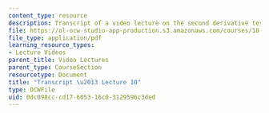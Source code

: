 ```yaml
---
content_type: resource
description: Transcript of a video lecture on the second derivative test.
file: https://ol-ocw-studio-app-production.s3.amazonaws.com/courses/18-02-multivariable-calculus-fall-2007/0dc098cccd17605316c03129596c3ded_18_022007L10.pdf
file_type: application/pdf
learning_resource_types:
- Lecture Videos
parent_title: Video Lectures
parent_type: CourseSection
resourcetype: Document
title: "Transcript \u2013 Lecture 10"
type: OCWFile
uid: 0dc098cc-cd17-6053-16c0-3129596c3ded
---
```

